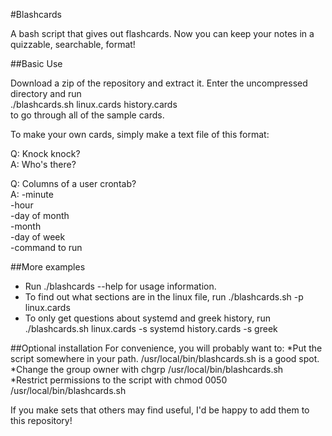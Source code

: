 #Blashcards

A bash script that gives out flashcards. Now you can keep your notes in a quizzable, searchable, format!

##Basic Use

Download a zip of the repository and extract it. Enter the uncompressed directory and run  
./blashcards.sh linux.cards history.cards   
to go through all of the sample cards.

To make your own cards, simply make a text file of this format:

Q: Knock knock?  
A: Who's there?  

Q: Columns of a user crontab?   
A: -minute   
-hour   
-day of month   
-month   
-day of week   
-command to run   

##More examples

* Run ./blashcards --help for usage information.
* To find out what sections are in the linux file, run ./blashcards.sh -p linux.cards
* To only get questions about systemd and greek history, run ./blashcards.sh linux.cards -s systemd history.cards -s greek

##Optional installation
For convenience, you will probably want to:
*Put the script somewhere in your path. /usr/local/bin/blashcards.sh is a good spot.   
*Change the group owner with chgrp <probably your primary group name> /usr/local/bin/blashcards.sh   
*Restrict permissions to the script with chmod 0050 /usr/local/bin/blashcards.sh   

If you make sets that others may find useful, I'd be happy to add them to this repository!